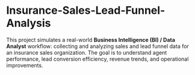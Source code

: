 # Insurance-Sales-Lead-Funnel-Analysis
This project simulates a real-world **Business Intelligence (BI) / Data Analyst** workflow: collecting and analyzing sales and lead funnel data for an insurance sales organization.   The goal is to understand agent performance, lead conversion efficiency, revenue trends, and operational improvements.
